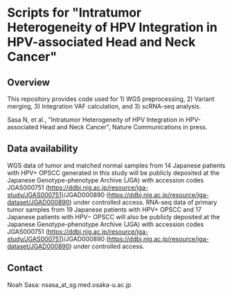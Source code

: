 # Scripts for "Intratumor Heterogeneity of HPV Integration in HPV-associated Head and Neck Cancer"

## Overview
This repository provides code used for 1) WGS preprocessing, 2) Variant merging, 3) Integration VAF calculation, and 3) scRNA-seq analysis.

Sasa N, et al., "Intratumor Heterogeneity of HPV Integration in HPV-associated Head and Neck Cancer", Nature Communications in press.

## Data availability
WGS data of tumor and matched normal samples from 14 Japanese patients with HPV+ OPSCC generated in this study will be publicly deposited at the Japanese Genotype-phenotype Archive (JGA) with accession codes JGAS000751 (https://ddbj.nig.ac.jp/resource/jga-study/JGAS000751)/JGAD000890 (https://ddbj.nig.ac.jp/resource/jga-dataset/JGAD000890) under controlled access. RNA-seq data of primary tumor samples from 19 Japanese patients with HPV+ OPSCC and 17 Japanese patients with HPV− OPSCC will also be publicly deposited at the Japanese Genotype-phenotype Archive (JGA) with accession codes JGAS000751 (https://ddbj.nig.ac.jp/resource/jga-study/JGAS000751)/JGAD000890 (https://ddbj.nig.ac.jp/resource/jga-dataset/JGAD000890) under controlled access.

## Contact
Noah Sasa: nsasa_at_sg.med.osaka-u.ac.jp
